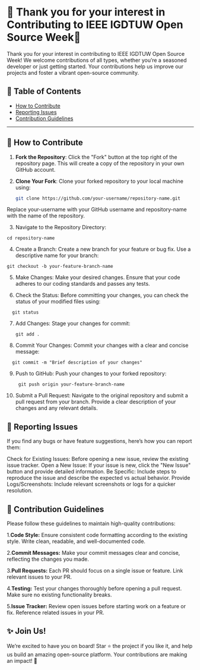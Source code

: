 # 🌟 Thank you for your interest in Contributing to IEEE IGDTUW Open Source Week🌟

Thank you for your interest in contributing to IEEE IGDTUW Open Source Week! We welcome contributions of all types, whether you’re a seasoned developer or just getting started. Your contributions help us improve our projects and foster a vibrant open-source community.

## 📂 Table of Contents
- [How to Contribute](#how-to-contribute)
- [Reporting Issues](#reporting-issues)
- [Contribution Guidelines](#contribution-guidelines)

---

## 🚀 How to Contribute

1. **Fork the Repository**: Click the "Fork" button at the top right of the repository page. This will create a copy of the repository in your own GitHub account.

2. **Clone Your Fork**: Clone your forked repository to your local machine using:
   ```bash
   git clone https://github.com/your-username/repository-name.git
   
Replace your-username with your GitHub username and repository-name with the name of the repository.

3. Navigate to the Repository Directory:
 ```
 cd repository-name
 ```

4. Create a Branch: Create a new branch for your feature or bug fix. Use a descriptive name for your branch:
  ```
 git checkout -b your-feature-branch-name
 ```
5. Make Changes: Make your desired changes. Ensure that your code adheres to our coding standards and passes any tests.

6. Check the Status: Before committing your changes, you can check the status of your modified files using:
```
  git status
```

7. Add Changes: Stage your changes for commit:
   ```
   git add .

   ```

8. Commit Your Changes: Commit your changes with a clear and concise message:
```
  git commit -m "Brief description of your changes"
```

9. Push to GitHub: Push your changes to your forked repository:
   ```
    git push origin your-feature-branch-name
   ```

10. Submit a Pull Request: Navigate to the original repository and submit a pull request from your branch. Provide a clear description of your changes and any relevant details.

## 🐞 Reporting Issues
If you find any bugs or have feature suggestions, here’s how you can report them:

Check for Existing Issues: Before opening a new issue, review the existing issue tracker.
Open a New Issue: If your issue is new, click the "New Issue" button and provide detailed information.
Be Specific: Include steps to reproduce the issue and describe the expected vs actual behavior.
Provide Logs/Screenshots: Include relevant screenshots or logs for a quicker resolution.

## 📜 Contribution Guidelines
Please follow these guidelines to maintain high-quality contributions:

1.**Code Style:**
Ensure consistent code formatting according to the existing style. Write clean, readable, and well-documented code.

2.**Commit Messages:**
Make your commit messages clear and concise, reflecting the changes you made.

3.**Pull Requests:** 
Each PR should focus on a single issue or feature. Link relevant issues to your PR.

4.**Testing:** 
Test your changes thoroughly before opening a pull request. Make sure no existing functionality breaks.

5.**Issue Tracker:**
Review open issues before starting work on a feature or fix. Reference related issues in your PR.


## ✨ Join Us!
We’re excited to have you on board! Star ⭐ the project if you like it, and help us build an amazing open-source platform. Your contributions are making an impact! 🌟